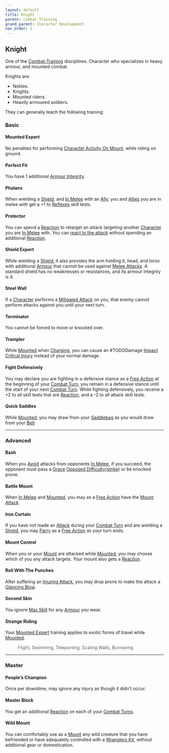 ```yaml
---
layout: default
title: Knight
parent: Combat Training
grand_parent: Character Development
nav_order: 2
---
```

## Knight
One of the [Combat-Training](Combat-Training) disciplines. Character who specializes in heavy armour, and mounted combat.

Knights are: 
* Nobles.
* Knights.
* Mounted riders.
* Heavily armoured soldiers.

They can generally teach the following training:

### Basic

#### Mounted Expert
No penalties for performing [Character Activity On Mount](Mounts#Character%20Activity%20On%20Mount), while riding on ground.

#### Perfect Fit
You have 1 additional [Armour Integrity](Armour#Armour%20Integrity).

#### Phalanx
When wielding a [Shield](Terminology#Shield), and [In Melee](Terminology#In%20Melee) with an [Ally](Terminology#Ally), you and [Allies](Terminology#Ally) you are in melee with get a +1 to [Reflexes](Agility#Reflexes) skill tests.

#### Protector
You can spend a [Reaction](Terminology#Reaction) to retarget an attack targeting another [Character](Terminology#Character) you are [In Melee](Terminology#In%20Melee) with. You can [react to the attack](Combat#Reacting%20to%20Attacks) without spending an additional [Reaction](Terminology#Reaction).

#### Shield Expert
While wielding a [Shield](Terminology#Shield), it also provides the arm holding it, head, and torso with additional [Armour](Armour) that cannot be used against [Melee Attacks](Terminology#Melee%20Attack). A standard shield has no weaknesses or resistances, and its armour integrity is 4.

#### Steel Wall
If a [Character](Terminology#Character) performs a [Mitigated Attack](Terminology#Mitigated%20Attack) on you, that enemy cannot perform attacks against you until your next turn.

#### Terminator
You cannot be forced to move or knocked over.

#### Trampler
While [Mounted](Terminology#Mounted) when [Charging](Combat#Charging), you can cause an #TODODamage [Impact](Combat#Impact) [Critical Injury](Injury#Critical%20Injury) instead of your normal damage.

#### Fight Defensively
You may declare you are fighting in a defensive stance as a [Free Action](Terminology#Free%20Action) at the beginning of your [Combat Turn](Terminology#Combat%20Turn), you remain in a defensive stance until the start of your next [Combat Turn](Terminology#Combat%20Turn). While fighting defensively, you receive a +2 to all skill tests that are [Reaction](Terminology#Reaction), and a -2 to all attack skill tests.

#### Quick Saddles
While [Mounted](Terminology#Mounted), you may draw from your [Saddlebag](Storage#Saddlebag) as you would draw from your [Belt](Storage#Belt)

---

### Advanced

#### Bash
When you [Avoid](Combat#Avoid) attacks from opponents [In Melee](Terminology#In%20Melee), if you succeed, the opponent must pass a [Grace](Agility#Grace) [Opposed Difficulty(strike)](Skills#Opposed%20Difficulty) or be knocked prone.

#### Battle Mount
When [In Melee](Terminology#In%20Melee) and [Mounted](Terminology#Mounted), you may as a [Free Action](Terminology#Free%20Action) have the [Mount](Mounts) [Attack](Terminology#Attack).

#### Iron Curtain
If you have not made an [Attack](Terminology#Attack) during your [Combat Turn](Terminology#Combat%20Turn) and are wielding a [Shield](Terminology#Shield), you may [Parry](Combat#Parry) as a [Free Action](Terminology#Free%20Action) as your turn ends.

#### Mount Control
When you or your [Mount](Mounts) are attacked while [Mounted](Terminology#Mounted), you may choose which of you any attack targets. Your mount also gets a [Reaction](Terminology#Reaction).

#### Roll With The Punches
After suffering an [Injuring Attack](Terminology#Injuring%20Attack), you may drop prone to make the attack a [Glancing Blow](Combat#Glancing%20Blow).

#### Second Skin
You ignore [Max Skill](Armour#Max%20Skill) for any [Armour](Armour) you wear.

#### Strange Riding
Your [Mounted Expert](#Mounted%20Expert) training applies to exotic forms of travel while [Mounted](Terminology#Mounted).

> Flight, Swimming, Teleporting, Scaling Walls, Burrowing

---

### Master

#### People’s Champion
Once per downtime, may ignore any injury as though it didn’t occur.

#### Master Block
You get an additional [Reaction](Terminology#Reaction) on each of your [Combat Turns](Terminology#Combat%20Turn).

#### Wild Mount
You can comfortably use as a [Mount](Mounts) any wild creature that you have befriended or have adequately controlled with a [Wranglers Kit](Example-Gear#Wranglers%20Kit), without additional gear or domestication.
